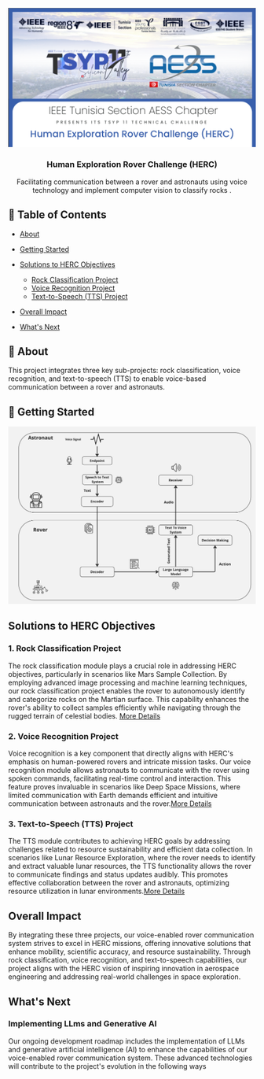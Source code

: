 <p align="center">
  <a href="" rel="noopener">
    <img src="TextToSpeech(TTS)/images/challenge.png" alt="Project logo"></a>
</p>

<h3 align="center">Human Exploration Rover Challenge (HERC)</h3>



<p align="center"> Facilitating communication between a rover and astronauts using voice technology and implement computer vision to classify rocks .
    <br> 
</p>

## 📝 Table of Contents

- [About](#about)
- [Getting Started](#getting_started)
- [Solutions to HERC Objectives](#Solutions%to%HERC%Objectives)
  - [Rock Classification Project](#Rock%Classification%Project)
  - [Voice Recognition Project](#Voice%Recognition%Project)
  - [Text-to-Speech (TTS) Project](Text-to-Speech%(TTS)%Project)

- [Overall Impact](Overall%Impact)
- [What's Next](#What's%Next)


## 🧐 About <a name = "about"></a>

This project integrates three key sub-projects: rock classification, voice recognition, and text-to-speech (TTS) to enable voice-based communication between a rover and astronauts.

## 🏁 Getting Started <a name = "getting_started"></a>
<img src="architecture.jpg" alt="Project logo">

## Solutions to HERC Objectives

### 1. Rock Classification Project

The rock classification module plays a crucial role in addressing HERC objectives, particularly in scenarios like Mars Sample Collection. By employing advanced image processing and machine learning techniques, our rock classification project enables the rover to autonomously identify and categorize rocks on the Martian surface. This capability enhances the rover's ability to collect samples efficiently while navigating through the rugged terrain of celestial bodies. [More Details](Rock%20classification/README.md)

### 2. Voice Recognition Project

Voice recognition is a key component that directly aligns with HERC's emphasis on human-powered rovers and intricate mission tasks. Our voice recognition module allows astronauts to communicate with the rover using spoken commands, facilitating real-time control and interaction. This feature proves invaluable in scenarios like Deep Space Missions, where limited communication with Earth demands efficient and intuitive communication between astronauts and the rover.[More Details](SpeechRecognition/Training/README.md)

### 3. Text-to-Speech (TTS) Project

The TTS module contributes to achieving HERC goals by addressing challenges related to resource sustainability and efficient data collection. In scenarios like Lunar Resource Exploration, where the rover needs to identify and extract valuable lunar resources, the TTS functionality allows the rover to communicate findings and status updates audibly. This promotes effective collaboration between the rover and astronauts, optimizing resource utilization in lunar environments.[More Details](TextToSpeech(TTS)/README.md)

## Overall Impact

By integrating these three projects, our voice-enabled rover communication system strives to excel in HERC missions, offering innovative solutions that enhance mobility, scientific accuracy, and resource sustainability. Through rock classification, voice recognition, and text-to-speech capabilities, our project aligns with the HERC vision of inspiring innovation in aerospace engineering and addressing real-world challenges in space exploration.
 
 ## What's Next

### Implementing LLms and Generative AI

Our ongoing development roadmap includes the implementation of LLMs and generative artificial intelligence (AI) to enhance the capabilities of our voice-enabled rover communication system. These advanced technologies will contribute to the project's evolution in the following ways
